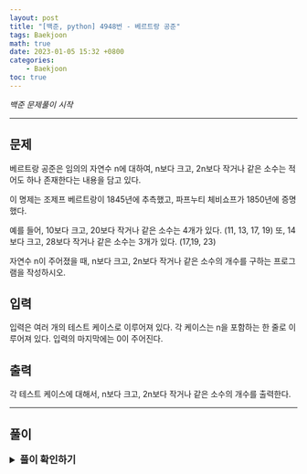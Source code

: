 ```yaml
---
layout: post
title: "[백준, python] 4948번 - 베르트랑 공준"
tags: Baekjoon
math: true
date: 2023-01-05 15:32 +0800
categories:
    - Baekjoon
toc: true
---
```

_백준 문제풀이 시작_
* * *
## 문제
베르트랑 공준은 임의의 자연수 n에 대하여, n보다 크고, 2n보다 작거나 같은 소수는 적어도 하나 존재한다는 내용을 담고 있다.

이 명제는 조제프 베르트랑이 1845년에 추측했고, 파프누티 체비쇼프가 1850년에 증명했다.

예를 들어, 10보다 크고, 20보다 작거나 같은 소수는 4개가 있다. (11, 13, 17, 19) 또, 14보다 크고, 28보다 작거나 같은 소수는 3개가 있다. (17,19, 23)

자연수 n이 주어졌을 때, n보다 크고, 2n보다 작거나 같은 소수의 개수를 구하는 프로그램을 작성하시오.
## 입력
입력은 여러 개의 테스트 케이스로 이루어져 있다. 각 케이스는 n을 포함하는 한 줄로 이루어져 있다.
입력의 마지막에는 0이 주어진다.
## 출력
각 테스트 케이스에 대해서, n보다 크고, 2n보다 작거나 같은 소수의 개수를 출력한다.

* * *
## 풀이
<details>
<summary style="font-weight:bold; font-size:17px">풀이 확인하기</summary>
<div markdown="1">
해당 문제는 소수를 일일히 검사하려는 순간 시간 초과가 발생함을 확인했다.   

예를 들어 10000과 10001을 입력했을 때 10000에서부터 20000까지 검사한 뒤 10001에서 20002까지 검사하는 과정에서 10000을 검사할 때 중첩된 부분이 발생하는 것이다. 

그래서 n의 최대값인 123456의 2를 곱한 만큼의 값을 에라토스테네스의 체로 검사를 하여 전부 True 및 False를 미리 계산해놓고, 이후에 검사하는 과정에서는 계산 결과를 그대로 가져다 쓰기만 하였다.

```python
import math
import sys
input = sys.stdin.readline

sieve = [True] * 246912
m = int(math.sqrt(246912))
for i in range(2, m + 1):
    if sieve[i] == True:
        for j in range(i+i, 246912, i):
            sieve[j] = False
sieve.append(False)

num = 0
answer = []
while True:
    is_prime = 0
    num = int(input())
    if(num == 0):
        break
    for i in range(num+1, (2*num)+1):
        if(sieve[i] == True):
            is_prime += 1

    answer.append(is_prime)

for i in range(0, len(answer)):
    print(answer[i])
```

</div>
</details>